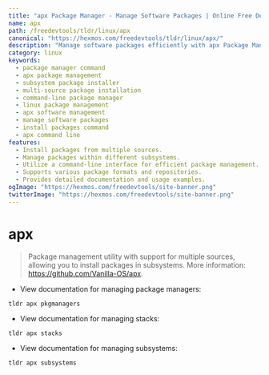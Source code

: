 ```yaml
---
title: "apx Package Manager - Manage Software Packages | Online Free DevTools by Hexmos"
name: apx
path: /freedevtools/tldr/linux/apx
canonical: "https://hexmos.com/freedevtools/tldr/linux/apx/"
description: "Manage software packages efficiently with apx Package Manager.  Install packages across multiple sources and subsystems. Free online tool, no registration required."
category: linux
keywords:
  - package manager command
  - apx package management
  - subsystem package installer
  - multi-source package installation
  - command-line package manager
  - linux package management
  - apx software management
  - manage software packages
  - install packages command
  - apx command line
features:
  - Install packages from multiple sources.
  - Manage packages within different subsystems.
  - Utilize a command-line interface for efficient package management.
  - Supports various package formats and repositories.
  - Provides detailed documentation and usage examples.
ogImage: "https://hexmos.com/freedevtools/site-banner.png"
twitterImage: "https://hexmos.com/freedevtools/site-banner.png"
---
```


# apx

> Package management utility with support for multiple sources, allowing you to install packages in subsystems.
> More information: <https://github.com/Vanilla-OS/apx>.

- View documentation for managing package managers:

`tldr apx pkgmanagers`

- View documentation for managing stacks:

`tldr apx stacks`

- View documentation for managing subsystems:

`tldr apx subsystems`
